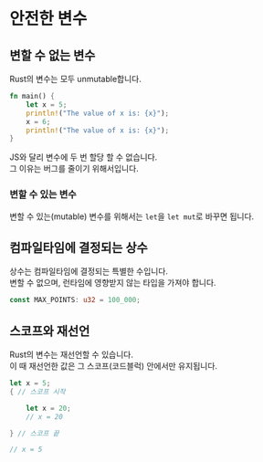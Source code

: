 # 안전한 변수

## 변할 수 없는 변수

Rust의 변수는 모두 unmutable합니다.

```rs
fn main() {
    let x = 5;
    println!("The value of x is: {x}");
    x = 6;
    println!("The value of x is: {x}");
}
```

JS와 달리 변수에 두 번 할당 할 수 없습니다.  
그 이유는 버그를 줄이기 위해서입니다.

### 변할 수 있는 변수

변할 수 있는(mutable) 변수를 위해서는 `let`을 `let mut`로 바꾸면 됩니다.

## 컴파일타임에 결정되는 상수

상수는 컴파일타임에 결정되는 특별한 수입니다.  
변할 수 없으며, 런타임에 영향받지 않는 타입을 가져야 합니다.

```rs
const MAX_POINTS: u32 = 100_000;
```

## 스코프와 재선언

Rust의 변수는 재선언할 수 있습니다.  
이 때 재선언한 값은 그 스코프(코드블럭) 안에서만 유지됩니다.

```rs
let x = 5;
{ // 스코프 시작

    let x = 20;
    // x = 20

} // 스코프 끝

// x = 5
```
